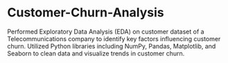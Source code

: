 # Customer-Churn-Analysis
Performed Exploratory Data Analysis (EDA) on customer dataset of a Telecommunications company to identify key factors influencing customer churn. Utilized Python libraries including NumPy, Pandas, Matplotlib, and Seaborn to clean data and visualize trends in customer churn.
